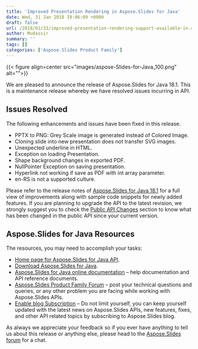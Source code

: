 ```yaml
---
title: 'Improved Presentation Rendering in Aspose.Slides for Java'
date: Wed, 31 Jan 2018 19:06:09 +0000
draft: false
url: /2018/01/31/improved-presentation-rendering-support-available-in-aspose.slides/
author: Mudassir
summary: ''
tags: []
categories: ['Aspose.Slides Product Family']
---
```




{{< figure align=center src="images/aspose-Slides-for-Java_100.png" alt="">}}


We are pleased to announce the release of Aspose.Slides for Java 18.1. This is a maintenance release whereby we have resolved issues incurring in API.

## Issues Resolved

The following enhancements and issues have been fixed in this release.

*   PPTX to PNG: Grey Scale image is generated instead of Colored Image.
*   Cloning slide into new presentation does not transfer SVG images.
*   Unexpected underline in HTML.
*   Exception on loading Presentation.
*   Shape background changes in exported PDF.
*   NullPointer Exception on saving presentation.
*   Hyperlink not working if save as PDF with int array parameter.
*   en-RS is not a supported culture.

Please refer to the release notes of [Aspose.Slides for Java 18.1][1] for a full view of improvements along with sample code snippets for newly added features. If you are planning to upgrade the API to the latest revision, we strongly suggest you to check the [Public API Changes][2] section to know what has been changed in the public API since your current version.

## Aspose.Slides for Java Resources

The resources, you may need to accomplish your tasks:

*   [Home page for Aspose.Slides for Java API][3].
*   [Download Aspose.Slides for Java][4].
*   [Aspose.Slides for Java online documentation][5] – help documentation and API reference documents.
*   [Aspose.Slides Product Family Forum][6] – post your technical questions and queries, or any other problem you are facing while working with Aspose.Slides APIs.
*   [Enable blog Subscription][7] – Do not limit yourself, you can keep yourself updated with the latest news on Aspose.Slides APIs, new features, fixes, and other API related topics by subscribing to Aspose.Slides blog.

As always we appreciate your feedback so if you ever have anything to tell us about this release or anything else, please head to the [Aspose.Slides forum][8] for a chat.




[1]: https://docs.aspose.com/display/slidesjava/Aspose.Slides+for+Java+18.1+Release+Notes
[2]: https://docs.aspose.com/display/slidesjava/Aspose.Slides+for+Java+18.1+Release+Notes
[3]: https://products.aspose.com/slides/java
[4]: http://maven.aspose.com/repository/simple/ext-release-local/com/aspose/aspose-slides/18.1/
[5]: https://docs.aspose.com/display/slidesjava/Home
[6]: https://forum.aspose.com/c/slides
[7]: https://blog.aspose.com/category/aspose-products/aspose-slides-product-family/
[8]: https://forum.aspose.com/c/slides




